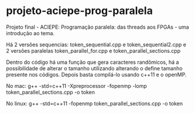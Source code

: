 # projeto-aciepe-prog-paralela
Projeto final - ACIEPE: Programação paralela: das threads aos FPGAs - uma introdução ao tema.

Há 2 versões sequencias: token_sequential.cpp e token_sequential2.cpp e 2 versões paralelas token_parallel_for.cpp e token_parallel_sections.cpp

Dentro do código há uma função que gera caracteres randômicos, há a possibilidade de alterar o tamanho utilizando alterando o define tamanho presente nos códigos. Depois basta compilá-lo usando c++11 e o openMP.

No mac:
g++ -std=c++11 -Xpreprocessor -fopenmp -lomp token_parallel_sections.cpp -o token

No linux:
g++ -std=c++11 -fopenmp token_parallel_sections.cpp -o token
